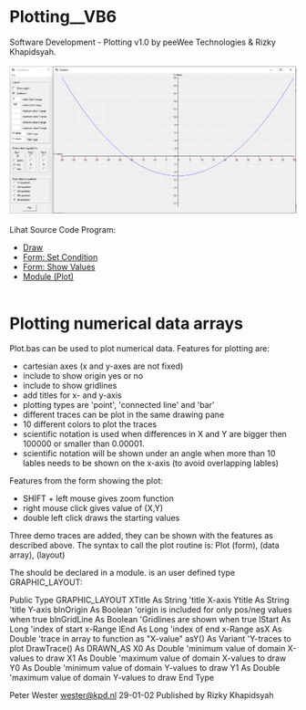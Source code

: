 # Plotting__VB6
Software Development - Plotting v1.0 by peeWee Technologies &amp; Rizky Khapidsyah.<br><br>
<img src="https://github.com/RizkyKhapidsyah/Plotting__VB6/blob/main/result/001.PNG"><br><br>
Lihat Source Code Program: <br>
- <a href="https://github.com/RizkyKhapidsyah/Plotting__VB6/blob/main/Draw.frm">Draw</a><br>
- <a href="https://github.com/RizkyKhapidsyah/Plotting__VB6/blob/main/frmSetCond.frm">Form: Set Condition</a><br>
- <a href="https://github.com/RizkyKhapidsyah/Plotting__VB6/blob/main/frmShowValues.frm">Form: Show Values</a><br>
- <a href="https://github.com/RizkyKhapidsyah/Plotting__VB6/blob/main/Plot.bas">Module (Plot)</a><br><br>

Plotting numerical data arrays
==============================


Plot.bas can be used to plot numerical data. Features for plotting are:
- cartesian axes (x and y-axes are not fixed)
- include to show origin yes or no
- include to show gridlines
- add titles for x- and y-axis
- plotting types are 'point', 'connected line' and 'bar'
- different traces can be plot in the same drawing pane
- 10 different colors to plot the traces
- scientific notation is used when differences in X and Y are bigger then 100000 or smaller than 0.00001.
- scientific notation will be shown under an angle when more than 10 lables needs to be shown on the x-axis (to avoid overlapping lables)

Features from the form showing the plot:
- SHIFT + left mouse gives zoom function
- right mouse click gives value of (X,Y)
- double left click draws the starting values

Three demo traces are added, they can be shown with the features as described above.
The syntax to call the plot routine is: Plot (form), (data array), (layout)

The <data array> should be declared in a module.
<layout> is an user defined type GRAPHIC_LAYOUT:

Public Type GRAPHIC_LAYOUT
  XTitle As String 'title X-axis
  Ytitle As String 'title Y-axis
  blnOrigin As Boolean 'origin is included for only pos/neg values when true
  blnGridLine As Boolean 'Gridlines are shown when true
  lStart As Long 'index of start x-Range
  lEnd As Long 'index of end x-Range
  asX As Double 'trace in array to function as "X-value"
  asY() As Variant 'Y-traces to plot
  DrawTrace() As DRAWN_AS
  X0 As Double 'minimum value of domain X-values to draw
  X1 As Double 'maximum value of domain X-values to draw
  Y0 As Double 'minimum value of domain Y-values to draw
  Y1 As Double 'maximum value of domain Y-values to draw
End Type


Peter Wester
wester@kpd.nl
29-01-02
Published by Rizky Khapidsyah
